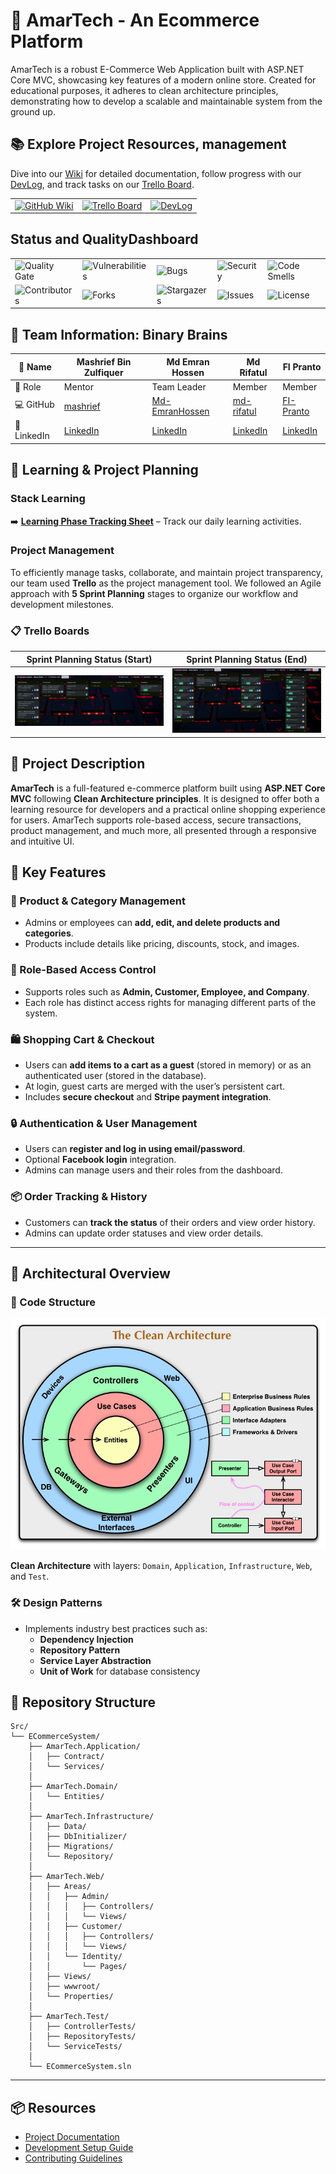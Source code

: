 # 🛒 AmarTech - An Ecommerce Platform

AmarTech is a robust E-Commerce Web Application built with ASP.NET Core MVC, showcasing key features of a modern online store. Created for educational purposes, it adheres to clean architecture principles, demonstrating how to develop a scalable and maintainable system from the ground up.

## 📚 Explore Project Resources, management

Dive into our [Wiki](https://github.com/Learnathon-By-Geeky-Solutions/binary-brains/wiki) for detailed documentation, follow progress with our [DevLog](https://github.com/Learnathon-By-Geeky-Solutions/binary-brains/tree/main/DevLog), and track tasks on our [Trello Board](https://trello.com/b/67a6303580ff372f899865ae/e-commerce-system-binary-brains).

<table align="center">
  <tr>
    <td>
      <a href="https://github.com/Learnathon-By-Geeky-Solutions/binary-brains/wiki">
        <img src="https://img.shields.io/badge/BinaryBrains-Wiki-007ACC?logo=github&logoColor=white&style=for-the-badge" alt="GitHub Wiki" />
      </a>
    </td>
    <td>
      <a href="https://trello.com/b/67a6303580ff372f899865ae/e-commerce-system-binary-brains">
        <img src="https://img.shields.io/badge/Trello-Project%20Board-0079BF?logo=trello&logoColor=white&style=for-the-badge" alt="Trello Board" />
      </a>
    </td>
    <td>
      <a href="https://github.com/Learnathon-By-Geeky-Solutions/binary-brains/tree/main/DevLog">
        <img src="https://img.shields.io/badge/DevLog-Updates-FFD700?logo=github&logoColor=white&style=for-the-badge" alt="DevLog" />
      </a>
    </td>
  </tr>
</table>

## Status and QualityDashboard

<div align="center">
  <table>
    <tr>
      <td><img src="https://sonarcloud.io/api/project_badges/measure?project=Learnathon-By-Geeky-Solutions_binary-brains&metric=alert_status&style=for-the-badge&color=4C8BF5" alt="Quality Gate" /></td>
      <td><img src="https://sonarcloud.io/api/project_badges/measure?project=Learnathon-By-Geeky-Solutions_binary-brains&metric=vulnerabilities&style=for-the-badge&color=FF6F61" alt="Vulnerabilities" /></td>
      <td><img src="https://sonarcloud.io/api/project_badges/measure?project=Learnathon-By-Geeky-Solutions_binary-brains&metric=bugs&style=for-the-badge&color=FF6F61" alt="Bugs" /></td>
      <td><img src="https://sonarcloud.io/api/project_badges/measure?project=Learnathon-By-Geeky-Solutions_binary-brains&metric=security_rating&style=for-the-badge&color=28A745" alt="Security" /></td>
      <td><img src="https://sonarcloud.io/api/project_badges/measure?project=Learnathon-By-Geeky-Solutions_binary-brains&metric=code_smells&style=for-the-badge&color=FFA500" alt="Code Smells" /></td>
    </tr>
   <tr>
      <td><img src="https://img.shields.io/github/contributors/Learnathon-By-Geeky-Solutions/binary-brains.svg?style=for-the-badge&color=4C8BF5" alt="Contributors" /></td>
      <td><img src="https://img.shields.io/github/forks/Learnathon-By-Geeky-Solutions/binary-brains.svg?style=for-the-badge&color=4C8BF5" alt="Forks" /></td>
      <td><img src="https://img.shields.io/github/stars/Learnathon-By-Geeky-Solutions/binary-brains.svg?style=for-the-badge&color=4C8BF5" alt="Stargazers" /></td>
      <td><img src="https://img.shields.io/github/issues/Learnathon-By-Geeky-Solutions/binary-brains.svg?style=for-the-badge&color=FF6F61" alt="Issues" /></td>
      <td><img src="https://img.shields.io/github/license/Learnathon-By-Geeky-Solutions/binary-brains.svg?style=for-the-badge&color=28A745" alt="License" /></td>
    </tr>

  </table>
</div>

## 🤝 Team Information: Binary Brains

<div align="center">

| 👤 Name     | Mashrief Bin Zulfiquer                       | Md Emran Hossen                                     | Md Rifatul                                     | FI Pranto                                     |
| ----------- | -------------------------------------------- | --------------------------------------------------- | ---------------------------------------------- | --------------------------------------------- |
| 🎯 Role     | Mentor                                       | Team Leader                                         | Member                                         | Member                                        |
| 💻 GitHub   | [mashrief](https://github.com/mashrief)      | [Md-EmranHossen](https://github.com/Md-EmranHossen) | [md-rifatul](https://github.com/md-rifatul)    | [FI-Pranto](https://github.com/FI-Pranto)     |
| 🔗 LinkedIn | [LinkedIn](https://linkedin.com/in/mashrief) | [LinkedIn](https://linkedin.com/in/md-emranhossen)  | [LinkedIn](https://linkedin.com/in/md-rifatul) | [LinkedIn](https://linkedin.com/in/fi-pranto) |

</div>

## 📅 Learning & Project Planning

### Stack Learning

➡️ **[Learning Phase Tracking Sheet](https://docs.google.com/spreadsheets/d/1O1THgzEOz3rn8fNiuz1fPZaR_eUYecXm_UKkXdEvVFY/edit?usp=sharing)** – Track our daily learning activities.
### Project Management
To efficiently manage tasks, collaborate, and maintain project transparency, our team used **Trello** as the project management tool.
We followed an Agile approach with **5 Sprint Planning** stages to organize our workflow and development milestones.
### 📋 Trello Boards

| Sprint Planning Status (Start) | Sprint Planning Status (End) |
|----------------------------------|--------------------------|
| ![Trello Board 1](https://github.com/Learnathon-By-Geeky-Solutions/binary-brains/blob/update_README-File/Src/ECommerceSystem/AmarTech.Web/wwwroot/images/Trello.png?raw=true) | ![Trello Board 2](https://github.com/Learnathon-By-Geeky-Solutions/binary-brains/blob/update_README-File/Src/ECommerceSystem/AmarTech.Web/wwwroot/images/TrelloBard2?raw=true) |

## 📝 Project Description

**AmarTech** is a full-featured e-commerce platform built using **ASP.NET Core MVC** following **Clean Architecture principles**. It is designed to offer both a learning resource for developers and a practical online shopping experience for users. AmarTech supports role-based access, secure transactions, product management, and much more, all presented through a responsive and intuitive UI.

## 🚀 Key Features

### 🛒 Product & Category Management

- Admins or employees can **add, edit, and delete products and categories**.
- Products include details like pricing, discounts, stock, and images.

### 👥 Role-Based Access Control

- Supports roles such as **Admin, Customer, Employee, and Company**.
- Each role has distinct access rights for managing different parts of the system.

### 🛍️ Shopping Cart & Checkout

- Users can **add items to a cart as a guest** (stored in memory) or as an authenticated user (stored in the database).
- At login, guest carts are merged with the user’s persistent cart.
- Includes **secure checkout** and **Stripe payment integration**.

### 🔒 Authentication & User Management

- Users can **register and log in using email/password**.
- Optional **Facebook login** integration.
- Admins can manage users and their roles from the dashboard.

### 📦 Order Tracking & History

- Customers can **track the status** of their orders and view order history.
- Admins can update order statuses and view order details.

---

## 🧠 Architectural Overview

### 🧱 Code Structure
![Clean Architecture Diagram](https://github.com/Learnathon-By-Geeky-Solutions/binary-brains/blob/update_README-File/Src/ECommerceSystem/AmarTech.Web/wwwroot/images/CleanArchitecture.jpg?raw=true)

**Clean Architecture** with layers: `Domain`, `Application`, `Infrastructure`, `Web`, and `Test`.

### 🛠 Design Patterns

- Implements industry best practices such as:
  - **Dependency Injection**
  - **Repository Pattern**
  - **Service Layer Abstraction**
  - **Unit of Work** for database consistency

## 📁 Repository Structure

```
Src/
└── ECommerceSystem/
    ├── AmarTech.Application/
    │   ├── Contract/
    │   └── Services/
    │
    ├── AmarTech.Domain/
    │   └── Entities/
    │
    ├── AmarTech.Infrastructure/
    │   ├── Data/
    │   ├── DbInitializer/
    │   ├── Migrations/
    │   └── Repository/
    │
    ├── AmarTech.Web/
    │   ├── Areas/
    │   │   ├── Admin/
    │   │   │   ├── Controllers/
    │   │   │   └── Views/
    │   │   ├── Customer/
    │   │   │   ├── Controllers/
    │   │   │   └── Views/
    │   │   └── Identity/
    │   │       └── Pages/
    │   ├── Views/
    │   ├── wwwroot/
    │   └── Properties/
    │
    ├── AmarTech.Test/
    │   ├── ControllerTests/
    │   ├── RepositoryTests/
    │   └── ServiceTests/
    │
    └── ECommerceSystem.sln
```

---

## 📦 Resources

- [Project Documentation](docs/)
- [Development Setup Guide](docs/setup.md)
- [Contributing Guidelines](CONTRIBUTING.md)
